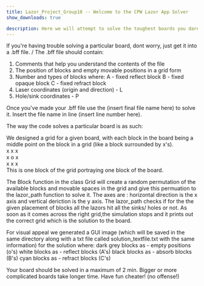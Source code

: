 ```yaml
---
title: Lazor_Project_Group10 -- Welcome to the CPW Lazor App Solver
show_downloads: true

description: Here we will attempt to solve the toughest boards you dare to throw at us with our humble yet efficient code.
---
```

If you're having trouble solving a particular board, dont worry, just get it into a .bff file. /
The .bff file should contain:
1. Comments that help you understand the contents of the file 
2. The position of blocks and empty movable positions in a grid form
3. Number and types of blocks where:
    A - fixed reflect block
    B - fixed opaque block
    C - fixed refract block
4. Laser coordinates (origin and direction) - L
5. Hole/sink coordinates - P

Once you've made your .bff file use the (insert final file name here) to solve it.
Insert the file name in line (insert line number here).

The way the code solves a particular board is as such:

We designed a grid for a given board, with each block in the
board being a middle point on the block in a grid (like a block surrounded by x's). \
x x x \
x o x \
x x x \
This is one block of the grid portraying one block of the board.

The Block function in the class Grid will create a random permutation of the available blocks and movable spaces in the grid and give this permuation to the lazor_path function to solve it. The axes are : horizontal direction is the x axis and vertical deriction is the y axis. The lazor_path checks if for the the given placement of blocks all the lazors hit all the sinks/ holes or not. As soon as it comes across the right grid,the simulation stops and it prints out the correct grid which is the solution to the board.

For visual appeal we generated a GUI image (which will be saved in the same directory along with a txt file called solution_textfile.txt with the same information) for the solution where:
 dark grey blocks as - empty positions (o's)
 white blocks as - reflect blocks (A's)
 black blocks as - absorb blocks (B's)
 cyan blocks as - refract blocks (C's)

Your board should be solved in a maximum of 2 min. Bigger or more complicated boards take longer time.
Have fun cheater! (no offense!)

